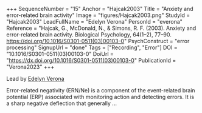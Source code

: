 +++
SequenceNumber = "15"
Anchor = "Hajcak2003"
Title = "Anxiety and error-related brain activity"
Image = "figures/Hajcak2003.png"
StudyId = "Hajcak2003"
LeadFullName = "Edelyn Verona"
PersonId = "everona"
Reference = "Hajcak, G., McDonald, N., & Simons, R. F. (2003). Anxiety and error-related brain activity. Biological Psychology, 64(1–2), 77–90. https://doi.org/10.1016/S0301-0511(03)00103-0"
PsychConstruct = "error processing"
SignupUrl = "done"
Tags = ["Recording", "Error"]
DOI = "10.1016/S0301-0511(03)00103-0"
DoiUrl = "https://dx.doi.org/10.1016/S0301-0511(03)00103-0"
PublicationId = "Verona2023"
+++

Lead by [Edelyn Verona](/people/#everona)

Error-related negativity (ERN/Ne) is a component of the event-related brain potential (ERP) associated with monitoring action and detecting errors. It is a sharp negative deflection that generally ...